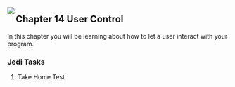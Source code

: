 <img align="left" src="http://hermonswebsites.com/Classes/CS/python.png"><H2>Chapter 14 User Control</H2>

In this chapter you will be learning about how to let a user interact with your program. 


<h3>Jedi Tasks</h3>
<ol>
  <li>Take Home Test</li>
  </ol>
